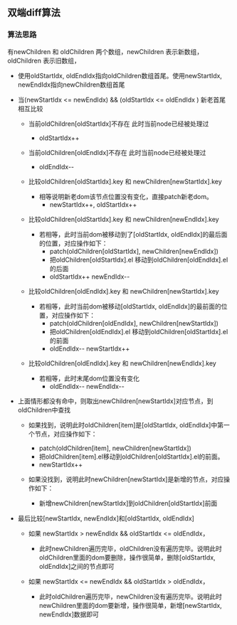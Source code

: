 ## 双端diff算法

### 算法思路
有newChildren 和 oldChildren 两个数组，newChildren 表示新数组，oldChildren 表示旧数组，
- 使用oldStartIdx, oldEndIdx指向oldChildren数组首尾。使用newStartIdx, newEndIdx指向newChildren数组首尾
- 当(newStartIdx <= newEndIdx) && (oldStartIdx <= oldEndIdx ) 新老首尾相互比较
  - 当前oldChildren[oldStartIdx]不存在 此时当前node已经被处理过
    - oldStartIdx++
  - 当前oldChildren[oldEndIdx]不存在 此时当前node已经被处理过
    - oldEndIdx--

  - 比较oldChildren[oldStartIdx].key 和 newChildren[newStartIdx].key
    - 相等说明新老dom该节点位置没有变化，直接patch新老dom。
      - newStartIdx++, oldStartIdx++

  - 比较oldChildren[oldStartIdx].key 和 newChildren[newEndIdx].key
    - 若相等，此时当前dom被移动到了[oldStartIdx, oldEndIdx]的最后面的位置，对应操作如下：
      - patch(oldChildren[oldStartIdx], newChildren[newEndIdx])
      - 把oldChildren[oldStartIdx].el 移动到oldChildren[oldEndIdx].el的后面
      - oldStartIdx++ newEndIdx--

  - 比较oldChildren[oldEndIdx].key 和 newChildren[newStartIdx].key
    - 若相等，此时当前dom被移动[oldStartIdx, oldEndIdx]的最前面的位置，对应操作如下：
      - patch(oldChildren[oldEndIdx], newChildren[newStartIdx])
      - 把oldChildren[oldEndIdx].el 移动到oldChildren[oldStartIdx].el的前面
      - oldEndIdx-- newStartIdx++

  - 比较oldChildren[oldEndIdx].key 和 newChildren[newEndIdx].key
    - 若相等，此时末尾dom位置没有变化
      - oldEndIdx-- newEndIdx--


- 上面情形都没有命中，则取出newChildren[newStartIdx]对应节点，到oldChildren中查找
  - 如果找到，说明此时oldChildren[item]是[oldStartIdx, oldEndIdx]中第一个节点，对应操作如下：
    - patch(oldChildren[item], newChildren[newStartIdx])
    - 把oldChildren[item].el移动到oldChildren[oldStartIdx].el的前面。
    - newStartIdx++

  - 如果没找到，说明此时newChildren[newStartIdx]是新增的节点，对应操作如下：
    - 新增newChildren[newStartIdx]到oldChildren[oldStartIdx]前面


- 最后比较[newStartIdx, newEndIdx]和[oldStartIdx, oldEndIdx]
  - 如果 newStartIdx > newEndIdx && oldStartIdx <= oldEndIdx，
    - 此时newChildren遍历完毕，oldChildren没有遍历完毕。说明此时oldChildren里面的dom要删除，操作很简单，删除[oldStartIdx, oldEndIdx]之间的节点即可

  - 如果 newStartIdx <= newEndIdx && oldStartIdx > oldEndIdx，
    - 此时oldChildren遍历完毕，newChildren没有遍历完毕。说明此时newChildren里面的dom要新增，操作很简单，新增[newStartIdx, newEndIdx]数据即可





